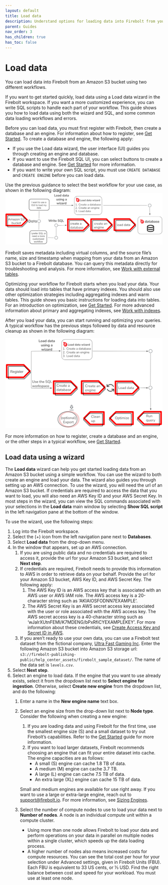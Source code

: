 ```yaml
---
layout: default
title: Load data
description: Understand options for loading data into Firebolt from your data lake.
parent: Guides
nav_order: 3
has_children: true
has_toc: false
---
```


# Load data

You can load data into Firebolt from an Amazon S3 bucket using two different workflows.

If you want to get started quickly, load data using a Load data wizard in the Firebolt workspace. If you want a more customized experience, you can write SQL scripts to handle each part of your workflow. This guide shows you how to load data using both the wizard and SQL, and some common data loading workflows and errors.

Before you can load data, you must first register with Firebolt, then create a database and an engine. For information about how to register, see [Get Started](../getting-started.md). To create a database and engine, the following apply:
- If you use the Load data wizard, the user interface (UI) guides you through creating an engine and database.
- If you want to use the Firebolt SQL UI, you can select buttons to create a database and engine. See [Get Started](../getting-started.md) for more information.
- If you want to write your own SQL script, you must use `CREATE DATABASE` and `CREATE ENGINE` before you can load data.

Use the previous guidance to select the best workflow for your use case, as shown in the following diagram:
<img src="../../assets/images/load_data_workflow.png" alt="The load data workflow includes using the load data wizard or SQL to create a database, engine, and then load data." width="700"/>

Firebolt saves metadata including virtual columns, and the source file’s name, size and timestamp when mapping from your data from an Amazon S3 bucket to a Firebolt database. You can query this metadata directly for troubleshooting and analysis. For more information, see [Work with external tables](working-with-external-tables.md).

Optimizing your workflow for Firebolt starts when you load your data. Your data should load into tables that have primary indexes. You should also use other optimization strategies including aggregating indexes and warm tables. This guide shows you basic instructions for loading data into tables. For an introduction on optimization, see [Get Started](../getting-started.md). For more advanced information about primary and aggregating indexes, see [Work with indexes](../../Guides/working-with-indexes/index.md).

After you load your data, you can start running and optimizing your queries. A typical workflow has the previous steps followed by data and resource cleanup as shown in the following diagram:

<img src="../../assets/images/get_started_workflow.png" alt="The load data workflow includes using the load data wizard or SQL to create a database, engine, and then load data." width="700"/>

For more information on how to register, create a database and an engine, or the other steps in a typical workflow, see [Get Started](../getting-started.md).

## Load data using a wizard

The **Load data** wizard can help you get started loading data from an Amazon S3 bucket using a simple workflow. You can use the wizard to both create an engine and load your data. The wizard also guides you through setting up an AWS connection. To use the wizard, you will need the url of an Amazon S3 bucket. If credentials are required to access the data that you want to load, you will also need an AWS Key ID and your AWS Secret Key. In most steps in the wizard, you can view the SQL commands associated with your selections in the **Load data** main window by selecting **Show SQL script** in the left navigation pane at the bottom of the window.

To use the wizard, use the following steps:
1. Log into the Firebolt workspace.
2. Select the (+) icon from the left navigation pane next to **Databases**.
3. Select **Load data** from the drop-down menu.
4. In the window that appears, set up an AWS connection.
    1. If you are using public data and no credentials are required to access it, provide the url for your Amazon S3 bucket, and select **Next step**.
    2. If credentials are required, Firebolt needs to provide this information to AWS in order to retrieve data on your behalf. Provide the url for your Amazon S3 bucket, AWS Key ID, and AWS Secret Key. The following apply:
        1. The AWS Key ID is an AWS access key that is associated with an AWS user or AWS IAM role. The AWS access key is a 20-character string such as ‘AKIAIOSFODNN7EXAMPLE’.
        2. The AWS Secret Key is an AWS secret access key associated with the user or role associated with the AWS access key. The AWS secret access key is a 40-character string such as ‘wJalrXUtnFEMI/K7MDENG/bPxRfiCYEXAMPLEKEY’. For more information about these credentials, see [Create Access Key and Secret ID in AWS](creating-access-keys-aws.md).
    3. If you aren’t ready to use your own data, you can use a Firebolt test dataset from the fictional company, [Ultra Fast Gaming Inc](https://help.firebolt.io/t/ultra-fast-gaming-firebolt-sample-dataset/250). Enter the following Amazon S3 bucket into Amazon S3 storage url:
`s3://firebolt-publishing-public/help_center_assets/firebolt_sample_dataset/`. The name of the data set is `levels.csv`.
5. Select **Next step**.
6. Select an engine to load data. If the engine that you want to use already exists, select it from the dropdown list next to **Select engine for ingestion**. Otherwise, select **Create new engine** from the dropdown list, and do the following:
    1. Enter a name in the **New engine name** text box.
    2. Select an engine size from the drop-down list next to **Node type**. Consider the following when creating a new engine:
        1. If you are loading data and using Firebolt for the first time, use the smallest engine size (S) and a small dataset to try out Firebolt’s capabilities. Refer to the [Get Started](../getting-started.md) guide for more information.
        2. If you want to load larger datasets, Firebolt recommends choosing an engine that can fit your entire dataset into cache. The engine capacities are as follows:
            - A small (S) engine can cache 1.8 TB of data. 
            - A medium (M) engine can cache 3.7 TB. 
            - A large (L) engine can cache 7.5 TB of data. 
            - An extra large (XL) engine can cache 15 TB of data.

        Small and medium engines are available for use right away. If you want to use a large or extra-large engine, reach out to support@firebolt.io. For more information, see [Sizing Engines](../../Guides/operate-engines/sizing-engines.md).
    3. Select the number of compute nodes to use to load your data next to **Number of nodes**. A node is an individual compute unit within a compute cluster. 
        - Using more than one node allows Firebolt to load your data and perform operations on your data in parallel on multiple nodes within a single cluster, which speeds up the data loading process. 
        - A higher number of nodes also means increased costs for compute resources. You can see the total cost per hour for your selection under Advanced settings, given in Firebolt Units (FBU). Each FBU is equivalent to 33 US cents, or ⅓ USD. Find the right balance between cost and speed for your workload. You must use at least one node. 


<!-- For information about using Apache Airflow to incrementally load data chronologically, see [Incrementally loading data with Airflow](incrementally-loading-data.md). -->
